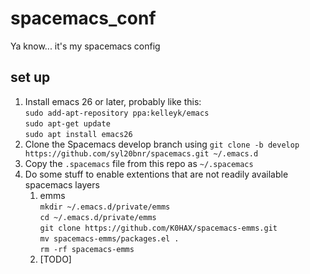 # spacemacs_conf
Ya know... it's my spacemacs config
## set up
1. Install emacs 26 or later, probably like this:  
`sudo add-apt-repository ppa:kelleyk/emacs`  
`sudo apt-get update`  
`sudo apt install emacs26`
1. Clone the Spacemacs develop branch using `git clone -b develop https://github.com/syl20bnr/spacemacs.git ~/.emacs.d`
1. Copy the `.spacemacs` file from this repo as `~/.spacemacs`
1. Do some stuff to enable extentions that are not readily available spacemacs layers
    1. emms  
    `mkdir ~/.emacs.d/private/emms`  
    `cd ~/.emacs.d/private/emms`  
    `git clone https://github.com/K0HAX/spacemacs-emms.git`  
    `mv spacemacs-emms/packages.el .`  
    `rm -rf spacemacs-emms`  
    1. [TODO]
